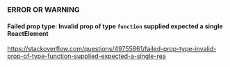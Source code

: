 ### ERROR OR WARNING

#### Failed prop type: Invalid prop of type `function` supplied expected a single ReactElement
https://stackoverflow.com/questions/49755861/failed-prop-type-invalid-prop-of-type-function-supplied-expected-a-single-rea
